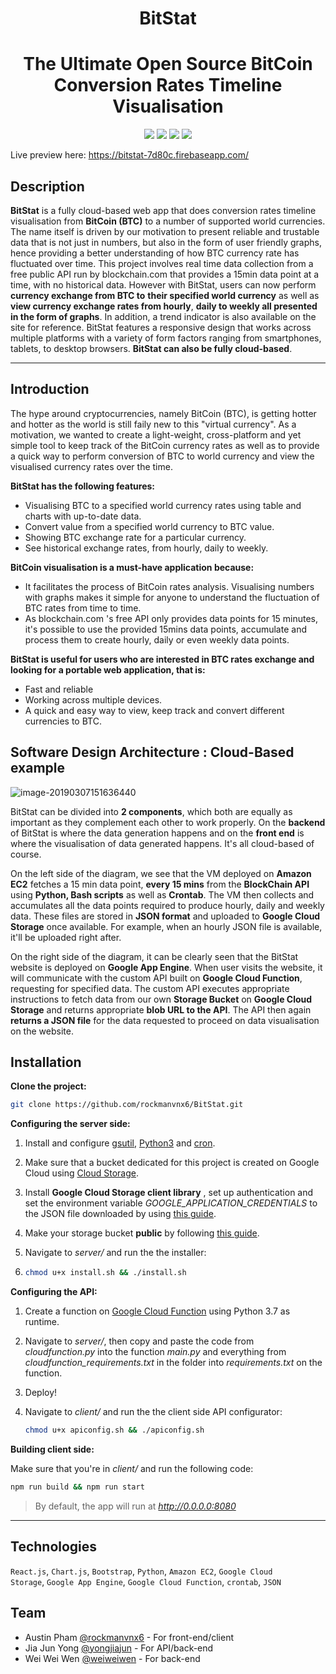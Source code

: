 <h1 align="center">
BitStat
</h1>

<h1 align="center">
  The Ultimate Open Source BitCoin Conversion Rates Timeline Visualisation
</h1>
<p align="center">
  <a href="#"><img src="https://img.shields.io/badge/%E2%9C%94%20Code%20Quality-A-green.svg"></a>
  <a href="#"><img src="https://img.shields.io/badge/Mobile%20Compatibility-A-red.svg"></a>
  <a href="#"><img src="https://img.shields.io/badge/License-MIT-blue.svg"></a>
  <a href="https://bitstat-7d80c.firebaseapp.com/" target="_blank"><img src="https://img.shields.io/badge/Preview-Live-green.svg"></a>


Live preview here: https://bitstat-7d80c.firebaseapp.com/


## Description

<b>BitStat</b> is a fully cloud-based web app that does conversion rates timeline visualisation from **BitCoin (BTC)** to a number of supported world currencies. The name itself is driven by our motivation to present reliable and trustable data that is not just in numbers, but also in the form of user friendly graphs, hence
providing a better understanding of how BTC currency rate has fluctuated over time. This project involves
real time data collection from a free public API run by blockchain.com that provides a 15min data point
at a time, with no historical data. However with BitStat, users can now perform **currency exchange from BTC to**
**their specified world currency** as well as **view currency exchange rates from hourly**, **daily to weekly all presented**
**in the form of graphs**. In addition, a trend indicator is also available on the site for reference. BitStat
features a responsive design that works across multiple platforms with a variety of form factors ranging
from smartphones, tablets, to desktop browsers. <b>BitStat can also be fully cloud-based</b>.

<hr />

## Introduction

The hype around cryptocurrencies, namely BitCoin (BTC), is getting hotter and hotter as the world is still faily new to this "virtual currency". As a motivation, we wanted to create a light-weight, cross-platform and yet simple tool to keep track of the BitCoin currency rates as well as to provide a quick way to perform conversion of BTC to world currency and view the visualised currency rates over the time. 

**BitStat has the following features:** 

- Visualising BTC to a specified world currency rates using table and charts with up-to-date data. 
- Convert value from a specified world currency to BTC value.
- Showing BTC exchange rate for a particular currency.
- See historical exchange rates, from hourly, daily to weekly. 

**BitCoin visualisation is a must-have application because:** 

- It facilitates the process of BitCoin rates analysis. Visualising numbers with graphs makes it simple for anyone to understand the fluctuation of BTC rates from time to time.
- As blockchain.com 's free API only provides data points for 15 minutes, it's possible to use the provided 15mins data points, accumulate and process them to create hourly, daily or even weekly data points. 

**BitStat is useful for users who are interested in BTC rates exchange and looking for a portable web application, that is:** 

- Fast and reliable
- Working across multiple devices.
- A quick and easy way to view, keep track and convert different currencies to BTC. 

## Software Design Architecture : Cloud-Based example

![image-20190307151636440](http://jjyong.me/images/BitStat%20Software%20Design.png)

BitStat can be divided into <b>2 components</b>, which both are equally as important as they complement each other to work properly. On the **backend** of BitStat is where the data generation happens and on the **front end** is where the visualisation of data generated happens. It's all cloud-based of course. 

On the left side of the diagram, we see that the VM deployed on **Amazon EC2** fetches a 15 min data point, <b>every 15 mins</b> from the **BlockChain API** using **Python, Bash scripts** as well as **Crontab**. The VM then collects and accumulates all the data points required to produce hourly, daily and weekly data. These files are stored in **JSON format** and uploaded to **Google Cloud Storage** once available. For example, when an hourly JSON file is available, it'll be uploaded right after. 

On the right side of the diagram, it can be clearly seen that the BitStat website is deployed on **Google App Engine**. When user visits the website, it will communicate with the custom API built on **Google Cloud Function**, requesting for specified data. The custom API executes appropriate instructions to fetch data from our own **Storage Bucket** on **Google Cloud Storage** and returns appropriate **blob URL to the API**. The API then again **returns a JSON file** for the data requested to proceed on data visualisation on the website. 

## Installation

**Clone the project:**

```bash
git clone https://github.com/rockmanvnx6/BitStat.git
```

**Configuring the server side:**

1. Install and configure [gsutil](https://cloud.google.com/storage/docs/gsutil_install), [Python3](https://docs.python-guide.org/starting/install3/linux/) and [cron](https://www.rosehosting.com/blog/ubuntu-crontab/).

2. Make sure that a bucket dedicated for this project is created on Google Cloud using [Cloud Storage](https://console.cloud.google.com/storage/).

3. Install **Google Cloud Storage client library** , set up authentication and set the environment variable *GOOGLE_APPLICATION_CREDENTIALS* to the JSON file downloaded by using [this guide](https://cloud.google.com/storage/docs/reference/libraries#client-libraries-usage-python).

4. Make your storage bucket **public** by following [this guide](https://cloud.google.com/storage/docs/access-control/making-data-public).

5. Navigate to *server/* and run the the installer:

6. ```bash
   chmod u+x install.sh && ./install.sh
   ```

**Configuring the API:**

1. Create a function on [Google Cloud Function](https://console.cloud.google.com/functions) using Python 3.7 as runtime.

2. Navigate to *server/*, then copy and paste the code from *cloudfunction.py* into the function *main.py* and everything from *cloudfunction_requirements.txt* in the folder into *requirements.txt* on the function.

3. Deploy!

4. Navigate to *client/* and run the the client side API configurator:

   ```bash
   chmod u+x apiconfig.sh && ./apiconfig.sh
   ```

**Building client side:**

Make sure that you're in *client/* and run the following code:

```bash
npm run build && npm run start
```

> By default, the app will run at *http://0.0.0.0:8080*

<hr />


## Technologies
<code>React.js</code>, <code>Chart.js</code>, <code>Bootstrap</code>, <code>Python</code>, <code>Amazon EC2</code>, <code>Google Cloud Storage</code>, <code>Google App Engine</code>, `Google Cloud Function`, <code>crontab</code>, <code>JSON</code>

## Team
- Austin Pham [@rockmanvnx6](https://github.com/rockmanvnx6) - For front-end/client
- Jia Jun Yong [@yongjiajun](https://github.com/yongjiajun) - For API/back-end
- Wei Wei Wen [@weiweiwen](https://github.com/weiweiwen) - For back-end

